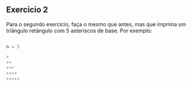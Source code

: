 ## Exercicio 2 

Para o segundo exercício, faça o mesmo que antes, mas que imprima um triângulo retângulo com 5 asteriscos de base. Por exemplo:

```javascript

n = 5

*
**
***
****
*****

```
